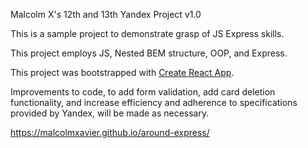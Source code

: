 Malcolm X's 12th and 13th Yandex Project v1.0

This is a sample project to demonstrate grasp of JS Express skills.

This project employs JS, Nested BEM structure, OOP, and Express.

This project was bootstrapped with [Create React App](https://github.com/facebook/create-react-app).

Improvements to code, to add form validation, add card deletion functionality, and increase efficiency and adherence to specifications provided by Yandex, will be made as necessary.

https://malcolmxavier.github.io/around-express/
